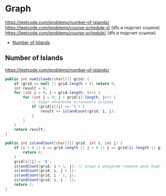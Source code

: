 # Graph
https://leetcode.com/problems/number-of-islands/ 
https://leetcode.com/problems/course-schedule-ii/ (dfs и подсчет ссылок)
https://leetcode.com/problems/course-schedule/ (dfs и подсчет ссылок)

+ [Number of Islands](#number-of-islands)

## Number of Islands

https://leetcode.com/problems/number-of-islands/

```java
public int numIslands(char[][] grid) {
    if (grid == null || grid.length < 0) return 0;
    int result = 0;
    for (int i = 0; i < grid.length; i++) {
        for (int j = 0; j < grid[i].length; j++) {
            // будет обнуление остального острова
            if (grid[i][j] == '1') {
                result += islandCount(grid, i, j);
            }
        }
    }
    return result;
}

public int islandCount(char[][] grid, int i, int j) {
    if (i < 0 || i == grid.length || j < 0 || j == grid[i].length || grid[i][j] == '0') {
        return 0;
    }
    grid[i][j] = '0';
    islandCount(grid, i + 1, j); // уходя в рекурсию главная цель будет обнуление и нахождение границ, значение return будет не важно, важен момент его вызова
    islandCount(grid, i, j + 1);
    islandCount(grid, i - 1, j);
    islandCount(grid, i, j - 1);
    return 1;
}

```
